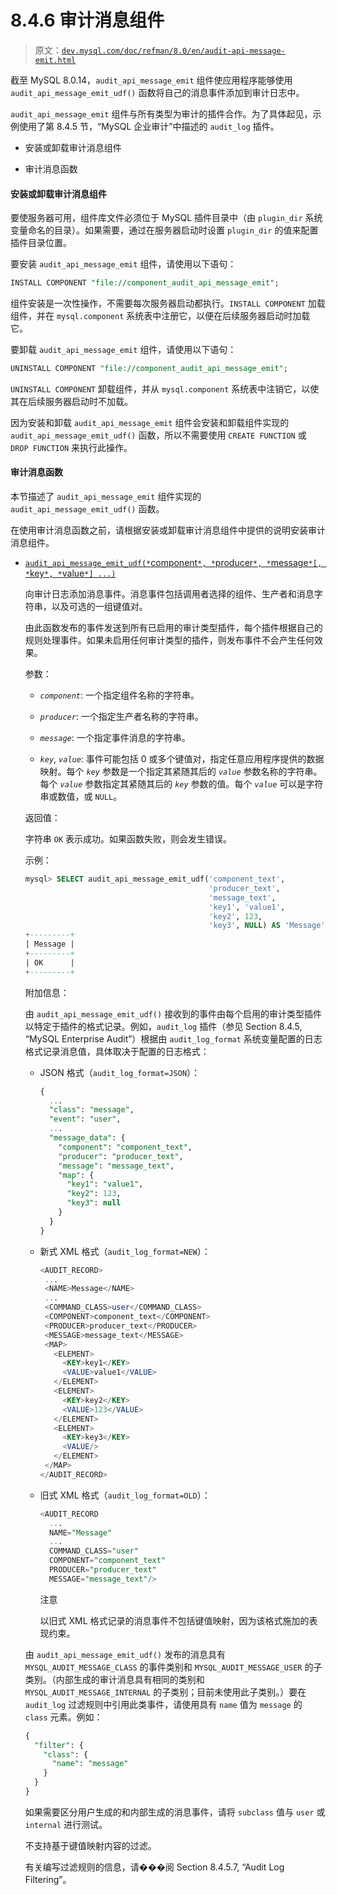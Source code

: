 # 8.4.6 审计消息组件

> 原文：[`dev.mysql.com/doc/refman/8.0/en/audit-api-message-emit.html`](https://dev.mysql.com/doc/refman/8.0/en/audit-api-message-emit.html)

截至 MySQL 8.0.14，`audit_api_message_emit` 组件使应用程序能够使用 `audit_api_message_emit_udf()` 函数将自己的消息事件添加到审计日志中。

`audit_api_message_emit` 组件与所有类型为审计的插件合作。为了具体起见，示例使用了第 8.4.5 节，“MySQL 企业审计”中描述的 `audit_log` 插件。

+   安装或卸载审计消息组件

+   审计消息函数

#### 安装或卸载审计消息组件

要使服务器可用，组件库文件必须位于 MySQL 插件目录中（由 `plugin_dir` 系统变量命名的目录）。如果需要，通过在服务器启动时设置 `plugin_dir` 的值来配置插件目录位置。

要安装 `audit_api_message_emit` 组件，请使用以下语句：

```sql
INSTALL COMPONENT "file://component_audit_api_message_emit";
```

组件安装是一次性操作，不需要每次服务器启动都执行。`INSTALL COMPONENT` 加载组件，并在 `mysql.component` 系统表中注册它，以便在后续服务器启动时加载它。

要卸载 `audit_api_message_emit` 组件，请使用以下语句：

```sql
UNINSTALL COMPONENT "file://component_audit_api_message_emit";
```

`UNINSTALL COMPONENT` 卸载组件，并从 `mysql.component` 系统表中注销它，以使其在后续服务器启动时不加载。

因为安装和卸载 `audit_api_message_emit` 组件会安装和卸载组件实现的 `audit_api_message_emit_udf()` 函数，所以不需要使用 `CREATE FUNCTION` 或 `DROP FUNCTION` 来执行此操作。

#### 审计消息函数

本节描述了 `audit_api_message_emit` 组件实现的 `audit_api_message_emit_udf()` 函数。

在使用审计消息函数之前，请根据安装或卸载审计消息组件中提供的说明安装审计消息组件。

+   [`audit_api_message_emit_udf(*`component`*, *`producer`*, *`message`*[, *`key`*, *`value`*] ...)`](audit-api-message-emit.html#function_audit-api-message-emit-udf)

    向审计日志添加消息事件。消息事件包括调用者选择的组件、生产者和消息字符串，以及可选的一组键值对。

    由此函数发布的事件发送到所有已启用的审计类型插件，每个插件根据自己的规则处理事件。如果未启用任何审计类型的插件，则发布事件不会产生任何效果。

    参数：

    +   *`component`*: 一个指定组件名称的字符串。

    +   *`producer`*: 一个指定生产者名称的字符串。

    +   *`message`*: 一个指定事件消息的字符串。

    +   *`key`*, *`value`*: 事件可能包括 0 或多个键值对，指定任意应用程序提供的数据映射。每个 *`key`* 参数是一个指定其紧随其后的 *`value`* 参数名称的字符串。每个 *`value`* 参数指定其紧随其后的 *`key`* 参数的值。每个 *`value`* 可以是字符串或数值，或 `NULL`。

    返回值：

    字符串 `OK` 表示成功。如果函数失败，则会发生错误。

    示例：

    ```sql
    mysql> SELECT audit_api_message_emit_udf('component_text',
                                             'producer_text',
                                             'message_text',
                                             'key1', 'value1',
                                             'key2', 123,
                                             'key3', NULL) AS 'Message';
    +---------+
    | Message |
    +---------+
    | OK      |
    +---------+
    ```

    附加信息：

    由 `audit_api_message_emit_udf()` 接收到的事件由每个启用的审计类型插件以特定于插件的格式记录。例如，`audit_log` 插件（参见 Section 8.4.5, “MySQL Enterprise Audit”）根据由 `audit_log_format` 系统变量配置的日志格式记录消息值，具体取决于配置的日志格式：

    +   JSON 格式（`audit_log_format=JSON`）：

        ```sql
        {
          ...
          "class": "message",
          "event": "user",
          ...
          "message_data": {
            "component": "component_text",
            "producer": "producer_text",
            "message": "message_text",
            "map": {
              "key1": "value1",
              "key2": 123,
              "key3": null
            }
          }
        }
        ```

    +   新式 XML 格式（`audit_log_format=NEW`）：

        ```sql
        <AUDIT_RECORD>
         ...
         <NAME>Message</NAME>
         ...
         <COMMAND_CLASS>user</COMMAND_CLASS>
         <COMPONENT>component_text</COMPONENT>
         <PRODUCER>producer_text</PRODUCER>
         <MESSAGE>message_text</MESSAGE>
         <MAP>
           <ELEMENT>
             <KEY>key1</KEY>
             <VALUE>value1</VALUE>
           </ELEMENT>
           <ELEMENT>
             <KEY>key2</KEY>
             <VALUE>123</VALUE>
           </ELEMENT>
           <ELEMENT>
             <KEY>key3</KEY>
             <VALUE/>
           </ELEMENT>
         </MAP>
        </AUDIT_RECORD>
        ```

    +   旧式 XML 格式（`audit_log_format=OLD`）：

        ```sql
        <AUDIT_RECORD
          ...
          NAME="Message"
          ...
          COMMAND_CLASS="user"
          COMPONENT="component_text"
          PRODUCER="producer_text"
          MESSAGE="message_text"/>
        ```

        注意

        以旧式 XML 格式记录的消息事件不包括键值映射，因为该格式施加的表现约束。

    由 `audit_api_message_emit_udf()` 发布的消息具有 `MYSQL_AUDIT_MESSAGE_CLASS` 的事件类别和 `MYSQL_AUDIT_MESSAGE_USER` 的子类别。（内部生成的审计消息具有相同的类别和 `MYSQL_AUDIT_MESSAGE_INTERNAL` 的子类别；目前未使用此子类别。）要在 `audit_log` 过滤规则中引用此类事件，请使用具有 `name` 值为 `message` 的 `class` 元素。例如：

    ```sql
    {
      "filter": {
        "class": {
          "name": "message"
        }
      }
    }
    ```

    如果需要区分用户生成的和内部生成的消息事件，请将 `subclass` 值与 `user` 或 `internal` 进行测试。

    不支持基于键值映射内容的过滤。

    有关编写过滤规则的信息，请���阅 Section 8.4.5.7, “Audit Log Filtering”。
